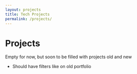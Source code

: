 ```yaml
---
layout: projects
title: Tech Projects
permalink: /projects/
---
```


# Projects

Empty for now, but soon to be filled with projects old and new

- Should have filters like on old portfolio
